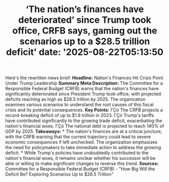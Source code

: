 ﻿---
title: "‘The nation’s finances have deteriorated’ since Trump took office, CRFB says, gaming out the scenarios up to a $28.5 trillion deficit'
date: '2025-08-22T05:13:50"
category: "Markets"
summary: ""
slug: "the nations finances have deteriorated since trump took offi"
source_urls:
  - "https://fortune.com/2025/08/21/how-big-deficit-trump-tariffs-crfb/"
seo:
  title: "‘The nation’s finances have deteriorated’ since Trump took office, CRFB says, gaming out the scenarios up to a $28.5 trillion deficit | Hash n Hedge'
  description: '"
  keywords: ["news", "markets", "brief"]
---
Here's the rewritten news brief:  **Headline:** Nation's Finances Hit Crisis Point Under Trump Leadership  **Summary Meta Description:** The Committee for a Responsible Federal Budget (CRFB) warns that the nation's finances have significantly deteriorated since President Trump took office, with projected deficits reaching as high as $28.5 trillion by 2025. The organization examines various scenarios to understand the root causes of this fiscal crisis and its potential consequences.  **Key Points:**  ΓÇó The CRFB projects a record-breaking deficit of up to $1.8 trillion in 2023. ΓÇó Trump's tariffs have contributed significantly to the growing trade deficit, exacerbating the nation's financial woes. ΓÇó The national debt is projected to reach 140% of GDP by 2025.  **Takeaways:**  * The nation's finances are at a critical juncture, with the CRFB warning that the current trajectory could lead to severe economic consequences if left unchecked. The organization emphasizes the need for policymakers to take immediate action to address the growing deficit. * While Trump's policies have undoubtedly contributed to the nation's financial woes, it remains unclear whether his successor will be able or willing to make significant changes to reverse this trend.  **Sources:** Committee for a Responsible Federal Budget (CRFB) - "How Big Will the Deficit Be? Exploring Scenarios Up to $28.5 Trillion" 
